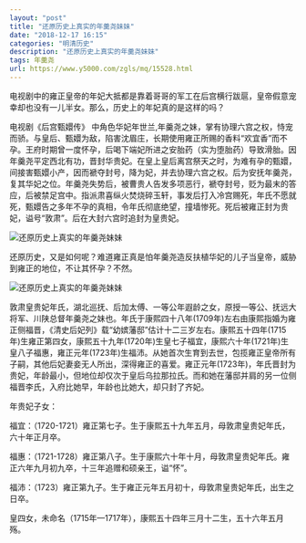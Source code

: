 ```yaml
---
layout: "post"
title: "还原历史上真实的年羹尧妹妹"
date: "2018-12-17 16:15"
categories: "明清历史"
description: "还原历史上真实的年羹尧妹妹"
tags: 年羹尧
url: https://www.y5000.com/zgls/mq/15528.html
---
```






电视剧中的雍正皇帝的年妃大抵都是靠着哥哥的军工在后宫横行跋扈，皇帝假意宠幸却也没有一儿半女。那么，历史上的年妃真的是这样的吗？

电视剧《后宫甄嬛传》
中角色华妃年世兰,年羹尧之妹，掌有协理六宫之权，恃宠而骄。与皇后、甄嬛为敌，陷害沈眉庄，长期使用雍正所赐的香料“欢宜香”而不孕。王府时期曾一度怀孕，后喝下端妃所进之安胎药（实为堕胎药）导致滑胎。因年羹尧平定西北有功，晋封华贵妃。在皇上皇后离宫祭天之时，为难有孕的甄嬛，间接害甄嬛小产，因而褫夺封号，降为妃，并去协理六宫之权。后为安抚年羹尧，复其华妃之位。年羹尧失势后，被曹贵人告发多项恶行，褫夺封号，贬为最末的答应，后被禁足宫中。指派肃喜纵火焚烧碎玉轩，事发后打入冷宫赐死，年氏不愿就死，甄嬛告之多年不孕的真相，令年氏彻底绝望，撞墙惨死。死后被雍正封为贵妃，谥号“敦肃”。后在大封六宫时追封为皇贵妃。

![还原历史上真实的年羹尧妹妹](/uploads/allimg/170301/6-1F30113162M47.JPG)

还原历史，又是如何呢？难道雍正真是怕年羹尧造反扶植华妃的儿子当皇帝，威胁到雍正的地位，不让其怀孕？不然。

![还原历史上真实的年羹尧妹妹](/uploads/allimg/170301/6-1F301131S5F6.JPG)

敦肃皇贵妃年氏，湖北巡抚、后加太傅、一等公年遐龄之女，原授一等公、抚远大将军、川陕总督年羹尧之妹也。年氏于康熙四十八年(1709年)左右由康熙指婚为雍正侧福晋，《清史后妃列》载“幼嫔藩邸”估计十二三岁左右。康熙五十四年(1715年)生雍正第四女，康熙五十九年(1720年)生皇七子福宜，康熙六十年(1721年)生皇八子福惠，雍正元年(1723年)生福沛。从她首次生育到去世，包揽雍正皇帝所有子嗣，其他后妃妻妾无人所出，深得雍正的喜爱。雍正元年(1723年)，年氏晋封为贵妃，年龄最小，但地位却仅次于皇后乌拉那拉氏。而和她在藩邸并肩的另一位侧福晋李氏，入府比她早，年龄也比她大，却只封了齐妃。

年贵妃子女：

福宜：（1720-1721）雍正第七子。生于康熙五十九年五月，母敦肃皇贵妃年氏，六十年正月卒。

福惠：（1721-1728）雍正第八子。生于康熙六十年十月，母敦肃皇贵妃年氏。雍正六年九月初九卒，十三年追赠和硕亲王，谥“怀”。

福沛：（1723）雍正第九子。生于雍正元年五月初十，母敦肃皇贵妃年氏，出生之日卒。

皇四女，未命名（1715年—1717年），康熙五十四年三月十二生，五十六年五月殇。
